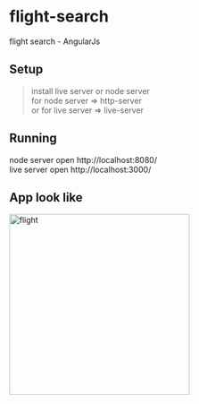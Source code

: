 # flight-search
flight search - AngularJs

Setup
----
> install live server or node server <br />
> for node server => http-server  <br />
> or for live server => live-server

Running
----
node server open http://localhost:8080/ <br />
live server open http://localhost:3000/

App look like
----
<img width="323" alt="flight" src="https://user-images.githubusercontent.com/21152844/34516760-39f77dce-f09e-11e7-8f45-8f040c83d9b7.png">

